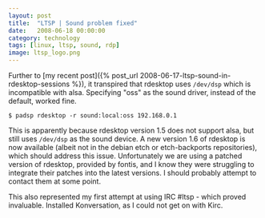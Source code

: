 ```yaml
---
layout: post
title:  "LTSP | Sound problem fixed"
date:   2008-06-18 00:00:00
category: technology 
tags: [linux, ltsp, sound, rdp]
image: ltsp_logo.png
---
```


Further to [my recent post]({% post_url 2008-06-17-ltsp-sound-in-rdesktop-sessions %}), it transpired that rdesktop uses `/dev/dsp` which is incompatible with alsa.  Specifying "oss" as the sound driver, instead of the default, worked fine.

    $ padsp rdesktop -r sound:local:oss 192.168.0.1

<!--more-->

This is apparently because rdesktop version 1.5 does not support alsa, but still uses `/dev/dsp` as the sound device.  A new version 1.6 of rdesktop is now available (albeit not in the debian etch or etch-backports repositories), which should address this issue.  Unfortunately we are using a patched version of rdesktop, provided by fontis, and I know they were struggling to integrate their patches into the latest versions.  I should probably attempt to contact them at some point.

This also represented my first attempt at using IRC #ltsp - which proved invaluable.  Installed Konversation, as I could not get on with Kirc.
